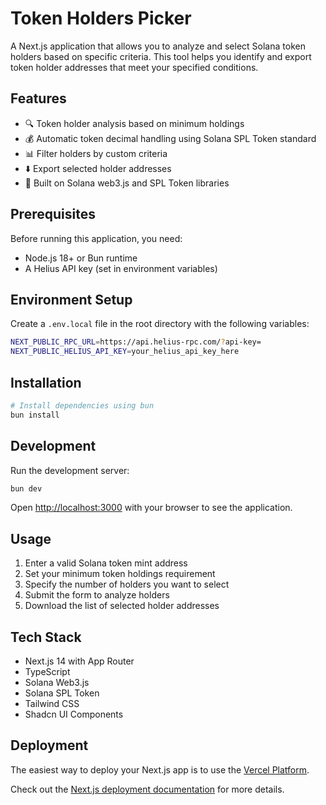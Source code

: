 # Token Holders Picker

A Next.js application that allows you to analyze and select Solana token holders based on specific criteria. This tool helps you identify and export token holder addresses that meet your specified conditions.

## Features

- 🔍 Token holder analysis based on minimum holdings
- 💰 Automatic token decimal handling using Solana SPL Token standard
- 📊 Filter holders by custom criteria
- ⬇️ Export selected holder addresses
- 🚀 Built on Solana web3.js and SPL Token libraries

## Prerequisites

Before running this application, you need:

- Node.js 18+ or Bun runtime
- A Helius API key (set in environment variables)

## Environment Setup

Create a `.env.local` file in the root directory with the following variables:

```bash
NEXT_PUBLIC_RPC_URL=https://api.helius-rpc.com/?api-key=
NEXT_PUBLIC_HELIUS_API_KEY=your_helius_api_key_here
```

## Installation

```bash
# Install dependencies using bun
bun install
```

## Development

Run the development server:

```bash
bun dev
```

Open [http://localhost:3000](http://localhost:3000) with your browser to see the application.

## Usage

1. Enter a valid Solana token mint address
2. Set your minimum token holdings requirement
3. Specify the number of holders you want to select
4. Submit the form to analyze holders
5. Download the list of selected holder addresses

## Tech Stack

- Next.js 14 with App Router
- TypeScript
- Solana Web3.js
- Solana SPL Token
- Tailwind CSS
- Shadcn UI Components

## Deployment

The easiest way to deploy your Next.js app is to use the [Vercel Platform](https://vercel.com/new?utm_medium=default-template&filter=next.js&utm_source=create-next-app&utm_campaign=create-next-app-readme).

Check out the [Next.js deployment documentation](https://nextjs.org/docs/app/building-your-application/deploying) for more details.
